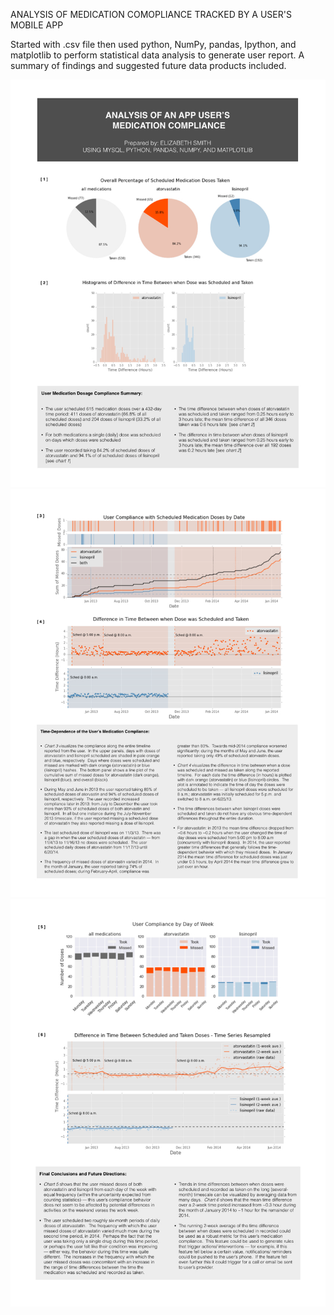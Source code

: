 ANALYSIS OF MEDICATION COMOPLIANCE TRACKED BY A USER'S MOBILE APP 

Started with .csv file then used python, NumPy, pandas, Ipython, and matplotlib to perform statistical data analysis to generate 
user report.  A summary of findings and suggested future data products included.



![ReportP1](https://github.com/elizabethizzysmith/MedicationCompliance/blob/master/MedCompl_Project_ESMITH.001.jpg)
![ReportP1](https://github.com/elizabethizzysmith/MedicationCompliance/blob/master/MedCompl_Project_ESMITH.002.jpg)
![ReportP1](https://github.com/elizabethizzysmith/MedicationCompliance/blob/master/MedCompl_Project_ESMITH.003.jpg)
